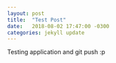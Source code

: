 ```yaml
---
layout: post
title:  "Test Post"
date:   2018-08-02 17:47:00 -0300
categories: jekyll update
---
```

Testing application and git push :p
